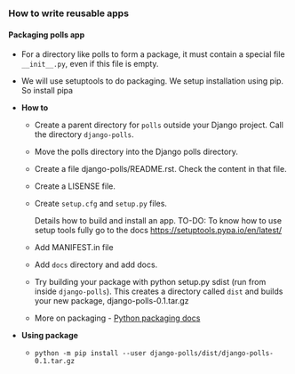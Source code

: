 ### How to write reusable apps  

#### Packaging polls app  
- For a directory like polls to form a package, it must contain a special file
  `__init__.py`, even if this file is empty.

- We will use setuptools to do packaging. We setup installation using pip.
  So install pipa

- **How to**  
  - Create a parent directory for `polls` outside your Django project.
    Call the directory `django-polls`.

  - Move the polls directory into the Django polls directory.

  - Create a file django-polls/README.rst. Check the content in that file.

  - Create a LISENSE file.

  - Create `setup.cfg` and `setup.py` files.  

    Details how to build and install an app.
    TO-DO: To know how to use setup tools fully go to the docs
           https://setuptools.pypa.io/en/latest/

  - Add MANIFEST.in file

  - Add `docs` directory and add docs.

  - Try building your package with python setup.py sdist (run from inside
    `django-polls`). This creates a directory called `dist` and builds your
    new package, django-polls-0.1.tar.gz

  - More on packaging - [Python packaging docs](https://packaging.python.org/tutorials/packaging-projects/)

- **Using package** 
  - `python -m pip install --user django-polls/dist/django-polls-0.1.tar.gz`

